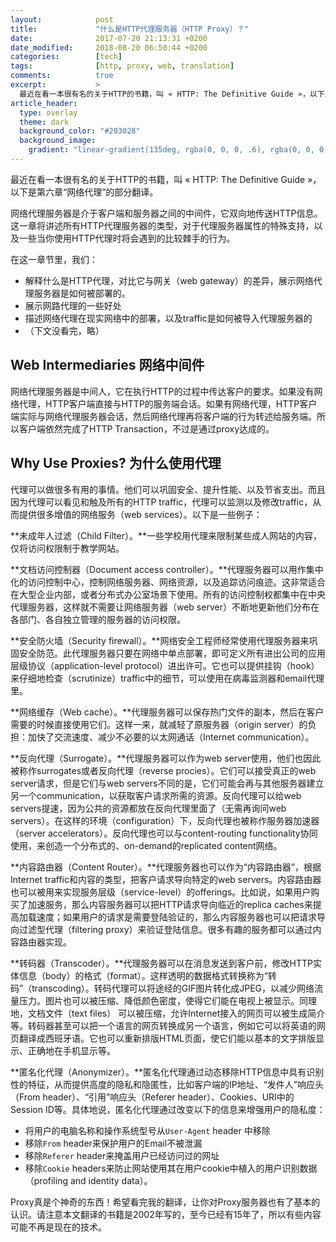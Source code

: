 ```yaml
---
layout:            post
title:             "什么是HTTP代理服务器（HTTP Proxy）？"
date:              2017-07-20 21:13:31 +0200
date_modified:     2018-08-20 06:50:44 +0200
categories:        [tech]
tags:              [http, proxy, web, translation]
comments:          true
excerpt:           >
  最近在看一本很有名的关于HTTP的书籍，叫 « HTTP: The Definitive Guide »，以下是第六章“网络代理”的部分翻译。网络代理服务器是介于客户端和服务器之间的中间件，它双向地传送HTTP信息。这一章将讲述所有HTTP代理服务器的类型，对于代理服务器属性的特殊支持，以及一些当你使用HTTP代理时将会遇到的比较棘手的行为。
article_header:
  type: overlay
  theme: dark
  background_color: "#203028"
  background_image:
    gradient: "linear-gradient(135deg, rgba(0, 0, 0, .6), rgba(0, 0, 0, .4))"
---
```


最近在看一本很有名的关于HTTP的书籍，叫 « HTTP: The Definitive Guide »，以下是第六章“网络代理”的部分翻译。

网络代理服务器是介于客户端和服务器之间的中间件，它双向地传送HTTP信息。这一章将讲述所有HTTP代理服务器的类型，对于代理服务器属性的特殊支持，以及一些当你使用HTTP代理时将会遇到的比较棘手的行为。

在这一章节里，我们：

- 解释什么是HTTP代理，对比它与网关（web gateway）的差异，展示网络代理服务器是如何被部署的。
- 展示网路代理的一些好处
- 描述网络代理在现实网络中的部署，以及traffic是如何被导入代理服务器的
- （下文没看完，略）

## Web Intermediaries 网络中间件

网络代理服务器是中间人，它在执行HTTP的过程中传达客户的要求。如果没有网络代理，HTTP客户端直接与HTTP的服务端会话。如果有网络代理，HTTP客户端实际与网络代理服务器会话，然后网络代理再将客户端的行为转述给服务端。所以客户端依然完成了HTTP Transaction，不过是通过proxy达成的。

## Why Use Proxies? 为什么使用代理

代理可以做很多有用的事情。他们可以巩固安全、提升性能、以及节省支出。而且因为代理可以看见和触及所有的HTTP traffic，代理可以监测以及修改traffic，从而提供很多增值的网络服务（web services）。以下是一些例子：

**未成年人过滤（Child Filter）。**一些学校用代理来限制某些成人网站的内容，仅将访问权限制于教学网站。

**文档访问控制器（Document access
controller）。**代理服务器可以用作集中化的访问控制中心，控制网络服务器、网络资源，以及追踪访问痕迹。这非常适合在大型企业内部，或者分布式办公室场景下使用。所有的访问控制权都集中在中央代理服务器，这样就不需要让网络服务器（web
server）不断地更新他们分布在各部门、各自独立管理的服务器的访问权限。

**安全防火墙（Security
firewall）。**网络安全工程师经常使用代理服务器来巩固安全防范。此代理服务器只要在网络中单点部署，即可定义所有进出公司的应用层级协议（application-level
protocol）进出许可。它也可以提供挂钩（hook）来仔细地检查（scrutinize）traffic中的细节，可以使用在病毒监测器和email代理里。

**网络缓存（Web
cache）。**代理服务器可以保存热门文件的副本，然后在客户需要的时候直接使用它们。这样一来，就减轻了原服务器（origin
server）的负担：加快了交流速度、减少不必要的以太网通话（Internet communication）。

**反向代理（Surrogate）。**代理服务器可以作为web
server使用，他们也因此被称作surrogates或者反向代理（reverse
procies）。它们可以接受真正的web server请求，但是它们与web
servers不同的是，它们可能会再与其他服务器建立另一个communication，以获取客户请求所需的资源。反向代理可以给web
servers提速，因为公共的资源都放在反向代理里面了（无需再询问web
servers）。在这样的环境（configuration）下，反向代理也被称作服务器加速器（server
accelerators）。反向代理也可以与content-routing
functionality协同使用，来创造一个分布式的、on-demand的replicated content网络。

**内容路由器（Content
Router）。**代理服务器也可以作为“内容路由器”，根据Internet
traffic和内容的类型，把客户请求导向特定的web
servers。内容路由器也可以被用来实现服务层级（service-level）的offerings。比如说，如果用户购买了加速服务，那么内容服务器可以把HTTP请求导向临近的replica
caches来提高加载速度；如果用户的请求是需要登陆验证的，那么内容服务器也可以把请求导向过滤型代理（filtering
proxy）来验证登陆信息。很多有趣的服务都可以通过内容路由器实现。

**转码器（Transcoder）。**代理服务器可以在消息发送到客户前，修改HTTP实体信息（body）的格式（format）。这样透明的数据格式转换称为“转码”（transcoding）。转码代理可以将途经的GIF图片转化成JPEG，以减少网络流量压力。图片也可以被压缩、降低颜色密度，使得它们能在电视上被显示。同理地，文档文件（text
files）
可以被压缩，允许Internet接入的网页可以被生成简介等。转码器甚至可以把一个语言的网页转换成另一个语言，例如它可以将英语的网页翻译成西班牙语。它也可以重新排版HTML页面，使它们能以基本的文字排版显示、正确地在手机显示等。

**匿名化代理（Anonymizer）。**匿名化代理通过动态移除HTTP信息中具有识别性的特征，从而提供高度的隐私和隐匿性，比如客户端的IP地址、“发件人”响应头（From
header）、“引用”响应头（Referer header）、Cookies、URI中的Session
ID等。具体地说，匿名化代理通过改变以下的信息来增强用户的隐私度：

- 将用户的电脑名称和操作系统型号从`User-Agent` header 中移除
- 移除`From` header来保护用户的Email不被泄漏
- 移除`Referer` header来掩盖用户已经访问过的网址
- 移除`Cookie` headers来防止网站使用其在用户cookie中植入的用户识别数据（profiling and
  identity data）。

Proxy真是个神奇的东西！希望看完我的翻译，让你对Proxy服务器也有了基本的认识。请注意本文翻译的书籍是2002年写的，至今已经有15年了，所以有些内容可能不再是现在的技术。
